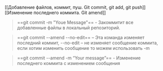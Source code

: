 [[Добавление файлов, коммит, пуш. Git commit, git add, git push]]
[[Изменение последнего коммита. Git amend]]

> ==git commit -m "Youe Message"== - Закоммитит все добавленные файлы в локальный репозиторий. 

> ==git commit --amend --no-edit== – Эта команда изменяет последний коммит, --no-edit – не изменяет сообщение коммита, если хотим изменить сообщение то можем использовать -m

> ==git commit --amend -m “Your message”== - Изменение последнего коммита с изменением сообщения